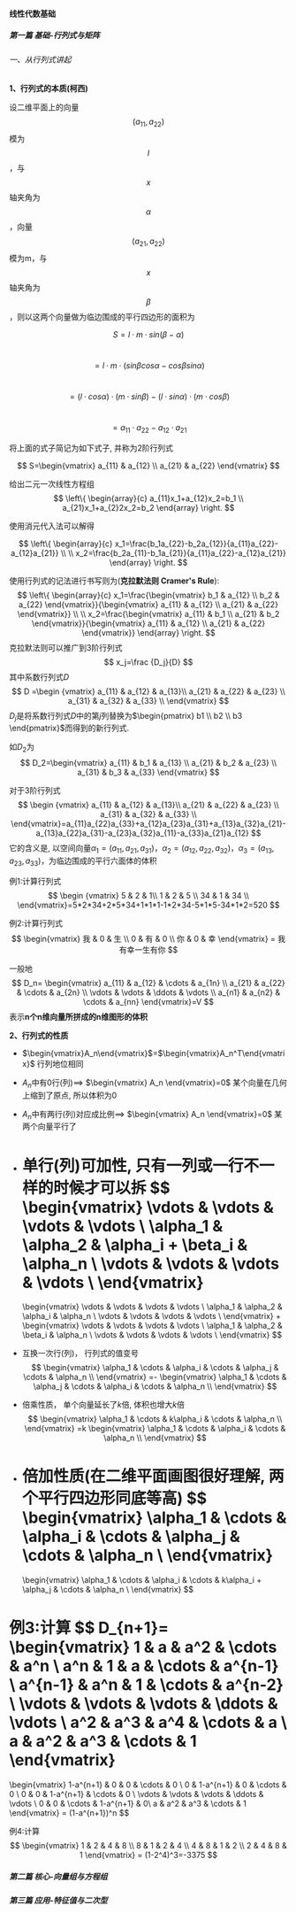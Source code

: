 #### 线性代数基础

##### 第一篇 基础-行列式与矩阵

###### 一、从行列式讲起

**1、行列式的本质(柯西)**

设二维平面上的向量$$(a_{11}, a_{22})$$ 模为$$l$$ ，与$$x$$轴夹角为$$\alpha$$，向量$$(a_{21}, a_{22})$$模为m，与$$x$$轴夹角为$$\beta$$，则以这两个向量做为临边围成的平行四边形的面积为

$$S=l·m·sin(\beta-\alpha)$$

​    $$=l·m·(sin\beta cos\alpha-cos\beta sin\alpha)$$

​    $$=(l·cos\alpha)·(m·sin\beta)-(l·sin\alpha)·(m·cos\beta)$$

​    $$=a_{11}·a_{22}-a_{12}·a_{21}$$

将上面的式子简记为如下式子, 并称为2阶行列式

$$
S=\begin{vmatrix} a_{11} &  a_{12} \\ a_{21} & a_{22} \end{vmatrix}
$$


给出二元一次线性方程组
$$
\left\{ 
\begin{array}{c}
a_{11}x_1+a_{12}x_2=b_1 \\ 
a_{21}x_1+a_{2}2x_2=b_2
\end{array}
\right.
$$


使用消元代入法可以解得

$$
\left\{ 
\begin{array}{c}
x_1=\frac{b_1a_{22}-b_2a_{12}}{a_{11}a_{22}-a_{12}a_{21}} \\ 
\\
x_2=\frac{b_2a_{11}-b_1a_{21}}{a_{11}a_{22}-a_{12}a_{21}}
\end{array}
\right.
$$

使用行列式的记法进行书写则为(**克拉默法则 Cramer's Rule**):
$$
\left\{ 
\begin{array}{c}
x_1=\frac{\begin{vmatrix} b_1 & a_{12} \\ b_2 & a_{22} \end{vmatrix}}{\begin{vmatrix} a_{11} &  a_{12} \\ a_{21} & a_{22} \end{vmatrix}} \\ 
\\
x_2=\frac{\begin{vmatrix} a_{11} & b_1 \\ a_{21} & b_2 \end{vmatrix}}{\begin{vmatrix} a_{11} &  a_{12} \\ a_{21} & a_{22} \end{vmatrix}}
\end{array}
\right.
$$
克拉默法则可以推广到3阶行列式
$$
x_j=\frac {D_j}{D}
$$
其中系数行列式$D$
$$
D =\begin
{vmatrix}
a_{11} &  a_{12} & a_{13}\\ 
a_{21} & a_{22} & a_{23} \\
a_{31} & a_{32} & a_{33} \\
\end{vmatrix}
$$
$D_j$是将系数行列式$D$中的第$j$列替换为$\begin{pmatrix} b1 \\ b2 \\ b3 \end{pmatrix}$而得到的新行列式.

如$D_2$为
$$
D_2=\begin{vmatrix}
a_{11} & b_1 & a_{13} \\
a_{21} & b_2 & a_{23} \\
a_{31} & b_3 & a_{33}
\end{vmatrix}
$$


对于3阶行列式
$$
\begin
{vmatrix}
a_{11} &  a_{12} & a_{13}\\ 
a_{21} & a_{22} & a_{23} \\
a_{31} & a_{32} & a_{33} \\
\end{vmatrix}=a_{11}a_{22}a_{33}+a_{12}a_{23}a_{31}+a_{13}a_{32}a_{21}-a_{13}a_{22}a_{31}-a_{23}a_{32}a_{11}-a_{33}a_{21}a_{12}
$$
它的含义是, 以空间向量$\alpha_1=(a_{11}, a_{21},a_{31})$，$\alpha_2=(a_{12}, a_{22},a_{32})$，$\alpha_3=(a_{13}, a_{23},a_{33})$，为临边围成的平行六面体的体积

例1:计算行列式
$$
\begin
{vmatrix}
5 & 2 & 1\\ 
1 & 2 & 5 \\
34 & 1 & 34 \\
\end{vmatrix}=5*2*34+2*5*34+1*1*1-1*2*34-5*1*5-34*1*2=520
$$

例2:计算行列式
$$
\begin{vmatrix}
我 & 0 & 生 \\
0 & 有 & 0 \\
你 & 0 & 幸
\end{vmatrix} = 我有幸一生有你
$$


一般地
$$
D_n=
\begin{vmatrix}
a_{11} & a_{12} & \cdots & a_{1n} \\
a_{21} & a_{22} & \cdots & a_{2n} \\
\vdots & \vdots & \ddots & \vdots \\
a_{n1} & a_{n2} & \cdots & a_{nn}
\end{vmatrix}=V
$$
表示**n个n维向量所拼成的n维图形的体积**

**2、行列式的性质**

* $\begin{vmatrix}A_n\end{vmatrix}$=$\begin{vmatrix}A_n^T\end{vmatrix}$ 行列地位相同

* $A_n$中有0行(列)$\implies$ $\begin{vmatrix} A_n \end{vmatrix}=0$ 某个向量在几何上缩到了原点, 所以体积为0

* $A_n$中有两行(列)对应成比例$\implies$ $\begin{vmatrix} A_n \end{vmatrix}=0$ 某两个向量平行了

* 单行(列)可加性, 只有一列或一行不一样的时候才可以拆
  $$
  \begin{vmatrix}
  \vdots & \vdots & \vdots & \vdots \\
  \alpha_1 & \alpha_2 & \alpha_i + \beta_i & \alpha_n \\
  \vdots & \vdots & \vdots & \vdots \\
  \end{vmatrix}
  =
  \begin{vmatrix}
  \vdots & \vdots & \vdots & \vdots \\
  \alpha_1 & \alpha_2 & \alpha_i & \alpha_n \\
  \vdots & \vdots & \vdots & \vdots \\
  \end{vmatrix}
  +
  \begin{vmatrix}
  \vdots & \vdots & \vdots & \vdots \\
  \alpha_1 & \alpha_2 & \beta_i & \alpha_n \\
  \vdots & \vdots & \vdots & \vdots \\
  \end{vmatrix}
  $$
  

* 互换一次行(列)， 行列式的值变号
  $$
  \begin{vmatrix}
  \alpha_1 & \cdots & \alpha_i & \cdots & \alpha_j & \cdots & \alpha_n \\
  \end{vmatrix}
  =-
  \begin{vmatrix}
  \alpha_1 & \cdots & \alpha_j & \cdots & \alpha_i & \cdots & \alpha_n \\
  \end{vmatrix}
  $$
  

* 倍乘性质， 单个向量延长了$k$倍, 体积也增大$k$倍
  $$
  \begin{vmatrix}
  \alpha_1 & \cdots & k\alpha_i & \cdots & \alpha_n \\
  \end{vmatrix}
  =k
  \begin{vmatrix}
  \alpha_1 & \cdots & \alpha_i & \cdots & \alpha_n \\
  \end{vmatrix}
  $$
  

* 倍加性质(在二维平面画图很好理解, 两个平行四边形同底等高)
  $$
  \begin{vmatrix}
  \alpha_1 & \cdots & \alpha_i & \cdots & \alpha_j & \cdots & \alpha_n \\
  \end{vmatrix}
  =
  \begin{vmatrix}
  \alpha_1 & \cdots & \alpha_i & \cdots & k\alpha_i + \alpha_j & \cdots & \alpha_n \\
  \end{vmatrix}
  $$
  

例3:计算
$$
D_{n+1}=
\begin{vmatrix}
1 & a & a^2 & \cdots & a^n \\
a^n & 1 & a & \cdots & a^{n-1} \\
a^{n-1} & a^n & 1 & \cdots & a^{n-2} \\
\vdots & \vdots & \vdots & \ddots & \vdots \\
a^2 & a^3 & a^4 & \cdots & a \\
a & a^2 & a^3 & \cdots & 1
\end{vmatrix}
=
\begin{vmatrix}
1-a^{n+1} & 0 & 0 & \cdots & 0 \\
0 & 1-a^{n+1} & 0 & \cdots & 0 \\
0 & 0 & 1-a^{n+1} & \cdots & 0 \\
\vdots & \vdots & \vdots & \ddots & \vdots \\
0 & 0 & \cdots & 1-a^{n+1} & 0\\
a & a^2 & a^3 & \cdots & 1
\end{vmatrix}
= (1-a^{n+1})^n
$$




例4:计算
$$
\begin{vmatrix}
1 & 2 & 4 & 8 \\
8 & 1 & 2 & 4 \\
4 & 8 & 1 & 2 \\
2 & 4 & 8 & 1
\end{vmatrix}
= (1-2^4)^3=-3375
$$


##### 第二篇 核心-向量组与方程组

##### 第三篇 应用-特征值与二次型